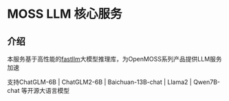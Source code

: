 # MOSS LLM 核心服务

## 介绍
本服务基于高性能的[fastllm](https://github.com/ztxz16/fastllm)大模型推理库，为OpenMOSS系列产品提供LLM服务加速

支持ChatGLM-6B | ChatGLM2-6B | Baichuan-13B-chat | Llama2 | Qwen7B-chat 等开源大语言模型

